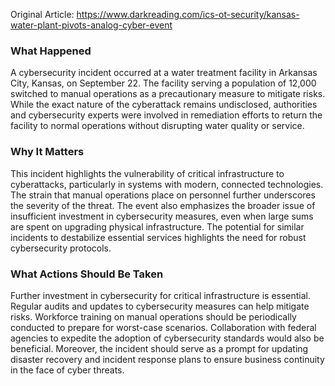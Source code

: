 Original Article: https://www.darkreading.com/ics-ot-security/kansas-water-plant-pivots-analog-cyber-event

### What Happened

A cybersecurity incident occurred at a water treatment facility in Arkansas City, Kansas, on September 22. The facility serving a population of 12,000 switched to manual operations as a precautionary measure to mitigate risks. While the exact nature of the cyberattack remains undisclosed, authorities and cybersecurity experts were involved in remediation efforts to return the facility to normal operations without disrupting water quality or service.

### Why It Matters

This incident highlights the vulnerability of critical infrastructure to cyberattacks, particularly in systems with modern, connected technologies. The strain that manual operations place on personnel further underscores the severity of the threat. The event also emphasizes the broader issue of insufficient investment in cybersecurity measures, even when large sums are spent on upgrading physical infrastructure. The potential for similar incidents to destabilize essential services highlights the need for robust cybersecurity protocols.

### What Actions Should Be Taken

Further investment in cybersecurity for critical infrastructure is essential. Regular audits and updates to cybersecurity measures can help mitigate risks. Workforce training on manual operations should be periodically conducted to prepare for worst-case scenarios. Collaboration with federal agencies to expedite the adoption of cybersecurity standards would also be beneficial. Moreover, the incident should serve as a prompt for updating disaster recovery and incident response plans to ensure business continuity in the face of cyber threats.